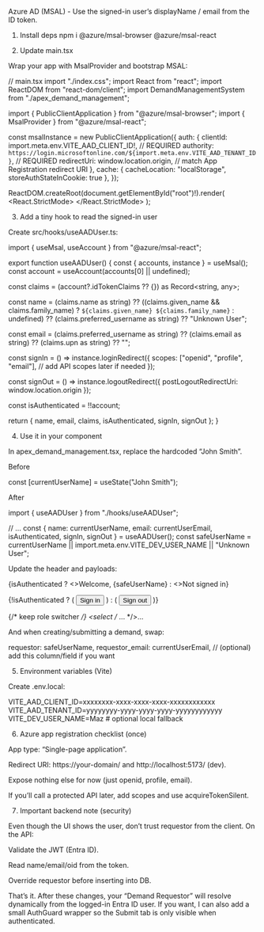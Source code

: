 Azure AD (MSAL) - Use the signed-in user’s displayName / email from the ID token.

1) Install deps
npm i @azure/msal-browser @azure/msal-react

2) Update main.tsx

Wrap your app with MsalProvider and bootstrap MSAL:

// main.tsx
import "./index.css";
import React from "react";
import ReactDOM from "react-dom/client";
import DemandManagementSystem from "./apex_demand_management";

import { PublicClientApplication } from "@azure/msal-browser";
import { MsalProvider } from "@azure/msal-react";

const msalInstance = new PublicClientApplication({
  auth: {
    clientId: import.meta.env.VITE_AAD_CLIENT_ID!,                         // REQUIRED
    authority: `https://login.microsoftonline.com/${import.meta.env.VITE_AAD_TENANT_ID}`, // REQUIRED
    redirectUri: window.location.origin,                                    // match App Registration redirect URI
  },
  cache: { cacheLocation: "localStorage", storeAuthStateInCookie: true },
});

ReactDOM.createRoot(document.getElementById("root")!).render(
  <React.StrictMode>
    <MsalProvider instance={msalInstance}>
      <DemandManagementSystem />
    </MsalProvider>
  </React.StrictMode>
);

3) Add a tiny hook to read the signed-in user

Create src/hooks/useAADUser.ts:

import { useMsal, useAccount } from "@azure/msal-react";

export function useAADUser() {
  const { accounts, instance } = useMsal();
  const account = useAccount(accounts[0] || undefined);

  const claims = (account?.idTokenClaims ?? {}) as Record<string, any>;

  const name =
    (claims.name as string) ??
    ((claims.given_name && claims.family_name)
      ? `${claims.given_name} ${claims.family_name}`
      : undefined) ??
    (claims.preferred_username as string) ??
    "Unknown User";

  const email =
    (claims.preferred_username as string) ??
    (claims.email as string) ??
    (claims.upn as string) ??
    "";

  const signIn = () =>
    instance.loginRedirect({
      scopes: ["openid", "profile", "email"], // add API scopes later if needed
    });

  const signOut = () =>
    instance.logoutRedirect({ postLogoutRedirectUri: window.location.origin });

  const isAuthenticated = !!account;

  return { name, email, claims, isAuthenticated, signIn, signOut };
}

4) Use it in your component

In apex_demand_management.tsx, replace the hardcoded “John Smith”.

Before

const [currentUserName] = useState("John Smith");


After

import { useAADUser } from "./hooks/useAADUser";

// ...
const { name: currentUserName, email: currentUserEmail, isAuthenticated, signIn, signOut } = useAADUser();
const safeUserName = currentUserName || import.meta.env.VITE_DEV_USER_NAME || "Unknown User";


Update the header and payloads:

<div className="flex items-center space-x-4">
  <div className="text-sm text-gray-600">
    {isAuthenticated ? <>Welcome, {safeUserName}</> : <>Not signed in</>}
  </div>

  {!isAuthenticated ? (
    <button onClick={signIn} className="px-2 py-1 text-sm bg-blue-600 text-white rounded">Sign in</button>
  ) : (
    <button onClick={signOut} className="px-2 py-1 text-sm bg-gray-200 rounded">Sign out</button>
  )}

  {/* keep role switcher */}
  <select /* ... */>…</select>
</div>


And when creating/submitting a demand, swap:

requestor: safeUserName,
requestor_email: currentUserEmail, // (optional) add this column/field if you want

5) Environment variables (Vite)

Create .env.local:

VITE_AAD_CLIENT_ID=xxxxxxxx-xxxx-xxxx-xxxx-xxxxxxxxxxxx
VITE_AAD_TENANT_ID=yyyyyyyy-yyyy-yyyy-yyyy-yyyyyyyyyyyy
VITE_DEV_USER_NAME=Maz  # optional local fallback

6) Azure app registration checklist (once)

App type: “Single-page application”.

Redirect URI: https://your-domain/ and http://localhost:5173/ (dev).

Expose nothing else for now (just openid, profile, email).

If you’ll call a protected API later, add scopes and use acquireTokenSilent.

7) Important backend note (security)

Even though the UI shows the user, don’t trust requestor from the client. On the API:

Validate the JWT (Entra ID).

Read name/email/oid from the token.

Override requestor before inserting into DB.

That’s it. After these changes, your “Demand Requestor” will resolve dynamically from the logged-in Entra ID user. If you want, I can also add a small AuthGuard wrapper so the Submit tab is only visible when authenticated.